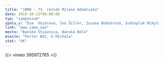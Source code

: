 ```yaml
---
title: "JAMA - 73. ročník Milana Adamčiaka"
date: 2019-10-23T00:00:00
typ: "symposium"
spolu_s: "Eva  Vozárova, Ivo Šiller, Zuzana Bodnárová, Svätopluk Mikyta, Matej Lacko, Lucia G. Stach, Marek Kundlák, Slavomír Šmálik, Daniel Matej, Jonáš Gruska a iní."
link: "www.jama.ooo"
mesto: "Banská Štiavnica, Banská Belá"
miesto: "Parter BSC, U Michala"
stat: "SK"
---
```


{{< vimeo 395972765 >}}
